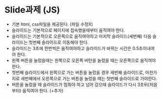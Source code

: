 # Slide과제 (JS)
- 기본 html, css파일을 제공된다. (파일 수정X)
- 슬라이드는 기본적으로 페이지에 접속했을때부터 움직여야 한다.
- 슬라이드는 기본적으로 오른쪽으로 움직여야하고 마지막 슬라이드(세번째) 다음 슬라이드는 첫번째 슬라이드로 이동해야 한다.
- 슬라이드는 3초에 한번씩은 움직여야하고 슬라이드가 바뀌는 시간은 0.5초이내여야 한다.
- 왼쪽 버튼을 눌렀을때는 왼쪽으로 오른쪽 버턴을 눌렀을 때는 오른쪽으로 움직여야 한다.
- 첫번째 슬라이드에서 왼쪽으로 가는 버튼을 눌렀을 경우 세번째 슬라이드로, 마찬가지로 세번째에서 오른쪽으로 가는 버튼을 눌렀을 때는 첫번째 슬라이드로 가야한다.
- 버튼을 눌렀을 때 슬라이드가 멈춰야 하고 넘어 갔으때 슬라이드가 다시 3초뒤(처음부터) 움직여야 한다. (+추가)
